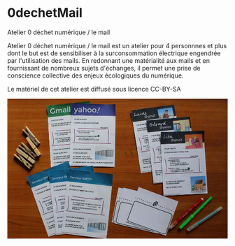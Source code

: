 # 0dechetMail
Atelier 0 déchet numérique / le mail

Atelier 0 déchet numérique / le mail est un atelier pour 4 personnnes et plus dont le but est de sensibiliser à la surconsommation électrique engendrée par l'utilisation des mails.
En redonnant une matérialité aux mails et en fournissant de nombreux sujets d'échanges, il permet une prise de conscience collective des enjeux écologiques du numérique.

Le matériel de cet atelier est diffusé sous licence CC-BY-SA

![Image du jeu](https://github.com/tounoki/0dechetMail/blob/main/IMG_5532.JPG_ecran.jpg)
